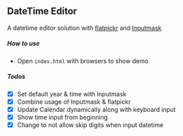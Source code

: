## DateTime Editor

A datetime editor solution with [flatpickr](https://chmln.github.io/flatpickr) and [Inputmask](https://github.com/RobinHerbots/Inputmask)

##### How to use

- Open `index.html` with browsers to show demo

##### Todos

- [x] Set default year & time with Inputmask
- [x] Combine usage of Inputmask & flatpickr
- [x] Update Calendar dynamically along with keyboard input
- [x] Show time input from beginning
- [x] Change to not allow skip digits when input datetime
